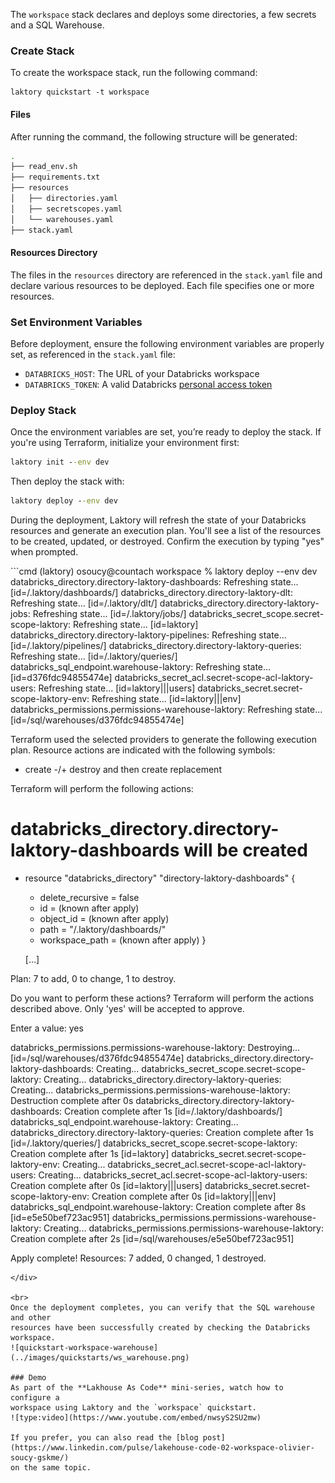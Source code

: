 The `workspace` stack declares and deploys some directories, a few secrets
and a SQL Warehouse.

### Create Stack
To create the workspace stack, run the following command:
```commandline
laktory quickstart -t workspace
```

#### Files
After running the command, the following structure will be generated:
```bash
.
├── read_env.sh
├── requirements.txt
├── resources
│   ├── directories.yaml
│   ├── secretscopes.yaml
│   └── warehouses.yaml
├── stack.yaml
```

#### Resources Directory
The files in the `resources` directory are referenced in the `stack.yaml` file and declare various resources to be 
deployed. Each file specifies one or more resources.

### Set Environment Variables
Before deployment, ensure the following environment variables are properly set, as referenced in the `stack.yaml` file:

- `DATABRICKS_HOST`: The URL of your Databricks workspace
- `DATABRICKS_TOKEN`: A valid Databricks [personal access token](https://docs.databricks.com/en/dev-tools/auth/pat.html)

### Deploy Stack
Once the environment variables are set, you’re ready to deploy the stack. If you're using Terraform, initialize your 
environment first:

```cmd
laktory init --env dev
```

Then deploy the stack with:
```cmd
laktory deploy --env dev
```

During the deployment, Laktory will refresh the state of your Databricks resources and generate an execution plan. 
You'll see a list of the resources to be created, updated, or destroyed. Confirm the execution by typing "yes" when prompted.

<div class="code-output">
```cmd
(laktory) osoucy@countach workspace % laktory deploy --env dev
databricks_directory.directory-laktory-dashboards: Refreshing state... [id=/.laktory/dashboards/]
databricks_directory.directory-laktory-dlt: Refreshing state... [id=/.laktory/dlt/]
databricks_directory.directory-laktory-jobs: Refreshing state... [id=/.laktory/jobs/]
databricks_secret_scope.secret-scope-laktory: Refreshing state... [id=laktory]
databricks_directory.directory-laktory-pipelines: Refreshing state... [id=/.laktory/pipelines/]
databricks_directory.directory-laktory-queries: Refreshing state... [id=/.laktory/queries/]
databricks_sql_endpoint.warehouse-laktory: Refreshing state... [id=d376fdc94855474e]
databricks_secret_acl.secret-scope-acl-laktory-users: Refreshing state... [id=laktory|||users]
databricks_secret.secret-scope-laktory-env: Refreshing state... [id=laktory|||env]
databricks_permissions.permissions-warehouse-laktory: Refreshing state... [id=/sql/warehouses/d376fdc94855474e]

Terraform used the selected providers to generate the following execution plan. Resource actions are indicated with the following symbols:
  + create
-/+ destroy and then create replacement

Terraform will perform the following actions:

  # databricks_directory.directory-laktory-dashboards will be created
  + resource "databricks_directory" "directory-laktory-dashboards" {
      + delete_recursive = false
      + id               = (known after apply)
      + object_id        = (known after apply)
      + path             = "/.laktory/dashboards/"
      + workspace_path   = (known after apply)
    }

    [...]

Plan: 7 to add, 0 to change, 1 to destroy.

Do you want to perform these actions?
  Terraform will perform the actions described above.
  Only 'yes' will be accepted to approve.

  Enter a value: yes

databricks_permissions.permissions-warehouse-laktory: Destroying... [id=/sql/warehouses/d376fdc94855474e]
databricks_directory.directory-laktory-dashboards: Creating...
databricks_secret_scope.secret-scope-laktory: Creating...
databricks_directory.directory-laktory-queries: Creating...
databricks_permissions.permissions-warehouse-laktory: Destruction complete after 0s
databricks_directory.directory-laktory-dashboards: Creation complete after 1s [id=/.laktory/dashboards/]
databricks_sql_endpoint.warehouse-laktory: Creating...
databricks_directory.directory-laktory-queries: Creation complete after 1s [id=/.laktory/queries/]
databricks_secret_scope.secret-scope-laktory: Creation complete after 1s [id=laktory]
databricks_secret.secret-scope-laktory-env: Creating...
databricks_secret_acl.secret-scope-acl-laktory-users: Creating...
databricks_secret_acl.secret-scope-acl-laktory-users: Creation complete after 0s [id=laktory|||users]
databricks_secret.secret-scope-laktory-env: Creation complete after 0s [id=laktory|||env]
databricks_sql_endpoint.warehouse-laktory: Creation complete after 8s [id=e5e50bef723ac951]
databricks_permissions.permissions-warehouse-laktory: Creating...
databricks_permissions.permissions-warehouse-laktory: Creation complete after 2s [id=/sql/warehouses/e5e50bef723ac951]

Apply complete! Resources: 7 added, 0 changed, 1 destroyed.
```
</div>

<br>
Once the deployment completes, you can verify that the SQL warehouse and other 
resources have been successfully created by checking the Databricks workspace.
![quickstart-workspace-warehouse](../images/quickstarts/ws_warehouse.png)

### Demo
As part of the **Lakhouse As Code** mini-series, watch how to configure a
workspace using Laktory and the `workspace` quickstart.
![type:video](https://www.youtube.com/embed/nwsyS2SU2mw)

If you prefer, you can also read the [blog post](https://www.linkedin.com/pulse/lakehouse-code-02-workspace-olivier-soucy-gskme/)
on the same topic.

